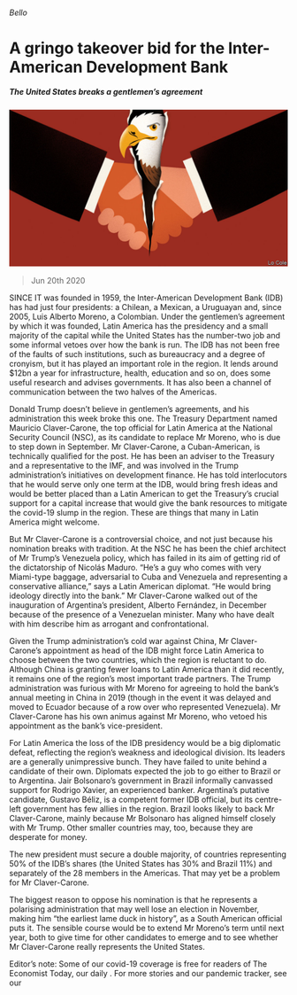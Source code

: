 ###### Bello

# A gringo takeover bid for the Inter-American Development Bank 

##### The United States breaks a gentlemen’s agreement 

![image](images/20200620_AMD001_0.jpg) 

> Jun 20th 2020 

SINCE IT was founded in 1959, the Inter-American Development Bank (IDB) has had just four presidents: a Chilean, a Mexican, a Uruguayan and, since 2005, Luis Alberto Moreno, a Colombian. Under the gentlemen’s agreement by which it was founded, Latin America has the presidency and a small majority of the capital while the United States has the number-two job and some informal vetoes over how the bank is run. The IDB has not been free of the faults of such institutions, such as bureaucracy and a degree of cronyism, but it has played an important role in the region. It lends around $12bn a year for infrastructure, health, education and so on, does some useful research and advises governments. It has also been a channel of communication between the two halves of the Americas.

Donald Trump doesn’t believe in gentlemen’s agreements, and his administration this week broke this one. The Treasury Department named Mauricio Claver-Carone, the top official for Latin America at the National Security Council (NSC), as its candidate to replace Mr Moreno, who is due to step down in September. Mr Claver-Carone, a Cuban-American, is technically qualified for the post. He has been an adviser to the Treasury and a representative to the IMF, and was involved in the Trump administration’s initiatives on development finance. He has told interlocutors that he would serve only one term at the IDB, would bring fresh ideas and would be better placed than a Latin American to get the Treasury’s crucial support for a capital increase that would give the bank resources to mitigate the covid-19 slump in the region. These are things that many in Latin America might welcome.


But Mr Claver-Carone is a controversial choice, and not just because his nomination breaks with tradition. At the NSC he has been the chief architect of Mr Trump’s Venezuela policy, which has failed in its aim of getting rid of the dictatorship of Nicolás Maduro. “He’s a guy who comes with very Miami-type baggage, adversarial to Cuba and Venezuela and representing a conservative alliance,” says a Latin American diplomat. “He would bring ideology directly into the bank.” Mr Claver-Carone walked out of the inauguration of Argentina’s president, Alberto Fernández, in December because of the presence of a Venezuelan minister. Many who have dealt with him describe him as arrogant and confrontational.

Given the Trump administration’s cold war against China, Mr Claver-Carone’s appointment as head of the IDB might force Latin America to choose between the two countries, which the region is reluctant to do. Although China is granting fewer loans to Latin America than it did recently, it remains one of the region’s most important trade partners. The Trump administration was furious with Mr Moreno for agreeing to hold the bank’s annual meeting in China in 2019 (though in the event it was delayed and moved to Ecuador because of a row over who represented Venezuela). Mr Claver-Carone has his own animus against Mr Moreno, who vetoed his appointment as the bank’s vice-president.

For Latin America the loss of the IDB presidency would be a big diplomatic defeat, reflecting the region’s weakness and ideological division. Its leaders are a generally unimpressive bunch. They have failed to unite behind a candidate of their own. Diplomats expected the job to go either to Brazil or to Argentina. Jair Bolsonaro’s government in Brazil informally canvassed support for Rodrigo Xavier, an experienced banker. Argentina’s putative candidate, Gustavo Béliz, is a competent former IDB official, but its centre-left government has few allies in the region. Brazil looks likely to back Mr Claver-Carone, mainly because Mr Bolsonaro has aligned himself closely with Mr Trump. Other smaller countries may, too, because they are desperate for money.

The new president must secure a double majority, of countries representing 50% of the IDB’s shares (the United States has 30% and Brazil 11%) and separately of the 28 members in the Americas. That may yet be a problem for Mr Claver-Carone.

The biggest reason to oppose his nomination is that he represents a polarising administration that may well lose an election in November, making him “the earliest lame duck in history”, as a South American official puts it. The sensible course would be to extend Mr Moreno’s term until next year, both to give time for other candidates to emerge and to see whether Mr Claver-Carone really represents the United States.

Editor’s note: Some of our covid-19 coverage is free for readers of The Economist Today, our daily . For more stories and our pandemic tracker, see our 

